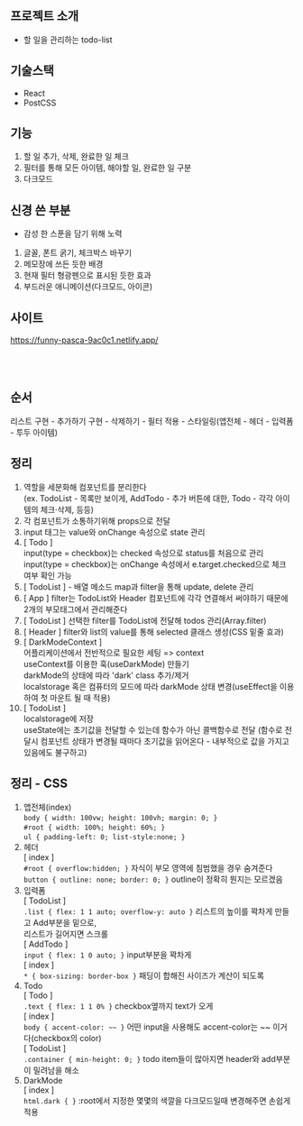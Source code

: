 ## 프로젝트 소개

- 할 일을 관리하는 todo-list

## 기술스택

- React
- PostCSS

## 기능

1. 할 일 추가, 삭제, 완료한 일 체크
2. 필터를 통해 모든 아이템, 해야할 일, 완료한 일 구분
3. 다크모드

## 신경 쓴 부분

- 감성 한 스푼을 담기 위해 노력

1. 글꼴, 폰트 굵기, 체크박스 바꾸기
2. 메모장에 쓰든 듯한 배경
3. 현재 필터 형광펜으로 표시된 듯한 효과
4. 부드러운 애니메이션(다크모드, 아이콘)

## 사이트

https://funny-pasca-9ac0c1.netlify.app/

<br/>
<br/>

## 순서

리스트 구현 - 추가하기 구현 - 삭제하기 - 필터 적용 - 스타일링(앱전체 - 헤더 - 입력폼 - 투두 아이템)

## 정리

1. 역할을 세분화해 컴포넌트를 분리한다  
   (ex. TodoList - 목록만 보이게, AddTodo - 추가 버튼에 대한, Todo - 각각 아이템의 체크·삭제, 등등)
2. 각 컴포넌트가 소통하기위해 props으로 전달
3. input 태그는 value와 onChange 속성으로 state 관리
4. [ Todo ]  
   input(type = checkbox)는 checked 속성으로 status를 처음으로 관리  
   input(type = checkbox)는 onChange 속성에서 e.target.checked으로 체크 여부 확인 가능
5. [ TodoList ] - 배열 메소드 map과 filter을 통해 update, delete 관리
6. [ App ] filter는 TodoList와 Header 컴포넌트에 각각 연결해서 써야하기 때문에 2개의 부모태그에서 관리해준다
7. [ TodoList ] 선택한 filter를 TodoList에 전달해 todos 관리(Array.filter)
8. [ Header ] filter와 list의 value를 통해 selected 클래스 생성(CSS 밑줄 효과)
9. [ DarkModeContext ]  
   어플리케이션에서 전반적으로 필요한 세팅 => context  
   useContext를 이용한 훅(useDarkMode) 만들기  
   darkMode의 상태에 따라 'dark' class 추가/제거  
   localstorage 혹은 컴퓨터의 모드에 따라 darkMode 상태 변경(useEffect을 이용하여 첫 마운트 될 때 적용)
10. [ TodoList ]  
    localstorage에 저장  
    useState에는 초기값을 전달할 수 있는데 함수가 아닌 콜백함수로 전달 (함수로 전달시 컴포넌트 상태가 변경될 때마다 초기값을 읽어온다 - 내부적으로 값을 가지고 있음에도 불구하고)

## 정리 - CSS

1. 앱전체(index)  
   `body { width: 100vw; height: 100vh; margin: 0; }`  
   `#root { width: 100%; height: 60%; }`  
   `ul { padding-left: 0; list-style:none; }`
2. 헤더  
   [ index ]  
   `#root { overflow:hidden; }` 자식이 부모 영역에 침범했을 경우 숨겨준다  
   `button { outline: none; border: 0; }` outline이 정확히 뭔지는 모르겠음
3. 입력폼  
   [ TodoList ]  
   `.list { flex: 1 1 auto; overflow-y: auto }` 리스트의 높이를 꽉차게 만들고 Add부분을 밑으로,  
   리스트가 길어지면 스크롤  
   [ AddTodo ]  
   `input { flex: 1 0 auto; }` input부분을 꽉차게  
   [ index ]  
   `* { box-sizing: border-box }` 패딩이 합해진 사이즈가 계산이 되도록
4. Todo  
    [ Todo ]  
    `.text { flex: 1 1 0% }` checkbox옆까지 text가 오게  
    [ index ]  
    `body { accent-color: ~~ }` 어떤 input을 사용해도 accent-color는 ~~ 이거다(checkbox의 color)  
    [ TodoList ]  
   `.container { min-height: 0; }` todo item들이 많아지면 header와 add부분이 밀려남을 해소
5. DarkMode  
   [ index ]  
   `html.dark { }` :root에서 지정한 몇몇의 색깔을 다크모드일때 변경해주면 손쉽게 적용
